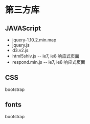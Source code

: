 第三方库
==============

JAVAScript
----------

- jquery-1.10.2.min.map
- jquery.js
- d3.v2.js
- html5shiv.js -- ie7, ie8 响应式页面
- respond.min.js -- ie7, ie8 响应式页面

CSS
---

bootstrap

fonts
-----

bootstrap
